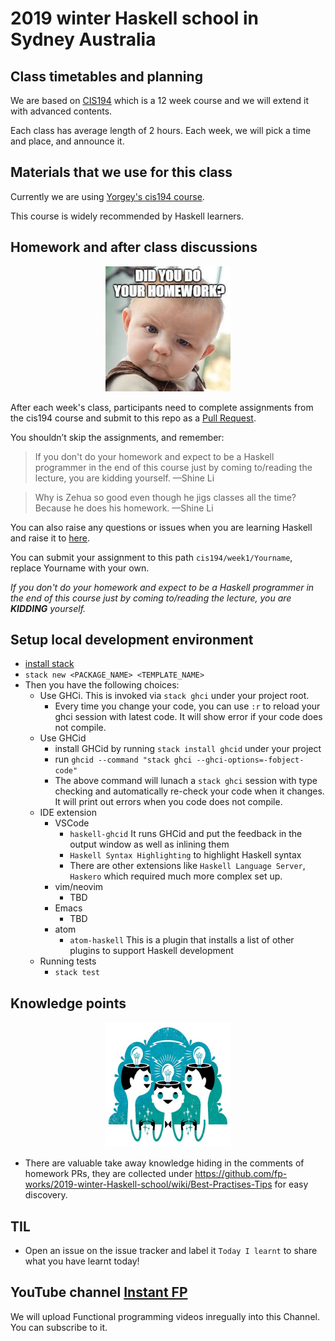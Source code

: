 # 2019 winter Haskell school in Sydney Australia



## Class timetables and planning

We are based on [CIS194](https://www.seas.upenn.edu/~cis194/spring13/lectures.html) which is a 12 week course and we will extend it with advanced contents.

Each class has average length of 2 hours. Each week, we will pick a time and place, and announce it.



## Materials that we use for this class



Currently we are using [Yorgey's cis194 course](https://www.seas.upenn.edu/~cis194/spring13/lectures.html).

This course is widely recommended by Haskell learners.



## Homework and after class discussions

<p align="center">
    <img src="homework.jpg" alt="Image" width="200" height="200" />
</p>

After each week's class, participants need to complete assignments from the cis194 course and submit to this repo as a [Pull Request](https://github.com/fp-works/2019-winter-Haskell-school/pulls).


You shouldn’t skip the assignments, and remember:

> If you don't do your homework and expect to be a Haskell programmer in the end of this course just by coming to/reading the lecture, you are kidding yourself. &mdash;Shine Li


> Why is Zehua so good even though he jigs classes all the time? Because he does his homework. &mdash;Shine Li


You can also raise any questions or issues when you are learning Haskell and raise it to [here](https://github.com/fp-works/2019-winter-Haskell-school/issues).



You can submit your assignment to this path `cis194/week1/Yourname`, replace Yourname with your own.


*If you don't do your homework and expect to be a Haskell programmer in the end of this course just by coming to/reading the lecture, you are **KIDDING** yourself.*



## Setup local development environment
- [install stack](https://docs.haskellstack.org/en/stable/README/)
- `stack new <PACKAGE_NAME> <TEMPLATE_NAME>`
- Then you have the following choices:
  - Use GHCi. This is invoked via `stack ghci` under your project root.
    - Every time you change your code, you can use `:r` to reload your ghci session with latest code. It will show error if your code does not compile.
  - Use GHCid
    - install GHCid by running `stack install ghcid` under your project
    - run `ghcid --command "stack ghci --ghci-options=-fobject-code"`
    - The above command will lunach a `stack ghci` session with type checking and automatically re-check your code when it changes. It will print out errors when you code does not compile.
  - IDE extension
    - VSCode
      - `haskell-ghcid` It runs GHCid and put the feedback in the output window as well as inlining them
      - `Haskell Syntax Highlighting` to highlight Haskell syntax
      - There are other extensions like `Haskell Language Server`, `Haskero` which required much more complex set up.
    - vim/neovim
      - TBD
    - Emacs
      - TBD
    - atom
      - `atom-haskell` This is a plugin that installs a list of other plugins to support Haskell development
  - Running tests
    - `stack test`


## Knowledge points

<p align="center">
    <img src="shareknowledge.jpeg" alt="Image" width="200" height="200" />
</p>

- There are valuable take away knowledge hiding in the comments of homework PRs, they are collected under https://github.com/fp-works/2019-winter-Haskell-school/wiki/Best-Practises-Tips for easy discovery.

## TIL

- Open an issue on the issue tracker and label it `Today I learnt` to share what you have learnt today!


## YouTube channel [Instant FP](https://www.youtube.com/channel/UC9Hfs-_0PtqNT9Az-Jf1ptQ)

We will upload Functional programming videos inregually into this Channel. You can subscribe to it.
